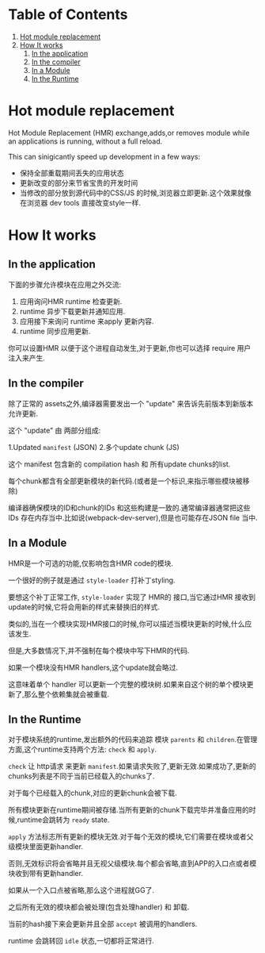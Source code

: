 
# Table of Contents

1.  [Hot module replacement](#orgfd10304)
2.  [How It works](#orgf0f26af)
    1.  [In the application](#org1a87bd1)
    2.  [In the compiler](#org8254f65)
    3.  [In a Module](#orgd031bce)
    4.  [In the Runtime](#orga53e877)


<a id="orgfd10304"></a>

# Hot module replacement

Hot Module Replacement (HMR) exchange,adds,or removes module while an applications is running, without a full reload.

This can sinigicantly speed up development in a few ways:

-   保持全部重载期间丢失的应用状态
-   更新改变的部分来节省宝贵的开发时间
-   当修改的部分放到源代码中的CSS/JS 的时候,浏览器立即更新.这个效果就像在浏览器 dev tools 直接改变style一样.


<a id="orgf0f26af"></a>

# How It works


<a id="org1a87bd1"></a>

## In the application

下面的步骤允许模块在应用之外交流:

1.  应用询问HMR runtime 检查更新.
2.  runtime 异步下载更新并通知应用.
3.  应用接下来询问 runtime 来apply 更新内容.
4.  runtime 同步应用更新.

你可以设置HMR 以便于这个进程自动发生,对于更新,你也可以选择 require 用户注入来产生.


<a id="org8254f65"></a>

## In the compiler

除了正常的 assets之外,编译器需要发出一个 "update" 来告诉先前版本到新版本允许更新.

这个 "update" 由 两部分组成:

1.Updated `manifest` (JSON)
2.多个update chunk (JS)

这个 manifest 包含新的 compilation hash 和 所有update chunks的list.

每个chunk都含有全部更新模块的新代码.(或者是一个标识,来指示哪些模块被移除)

编译器确保模块的ID和chunk的IDs 和这些构建是一致的.通常编译器通常把这些IDs 存在内存当中.比如说(webpack-dev-server),但是也可能存在JSON file 当中.


<a id="orgd031bce"></a>

## In a Module

HMR是一个可选的功能,仅影响包含HMR code的模块.

一个很好的例子就是通过 `style-loader` 打补丁styling.

要想这个补丁正常工作, `style-loader` 实现了 HMR的 接口,当它通过HMR 接收到 update的时候,它将会用新的样式来替换旧的样式.

类似的,当在一个模块实现HMR接口的时候,你可以描述当模块更新的时候,什么应该发生.

但是,大多数情况下,并不强制在每个模块中写下HMR的代码.

如果一个模块没有HMR handlers,这个update就会略过.

这意味着单个 handler 可以更新一个完整的模块树.如果来自这个树的单个模块更新了,那么整个依赖集就会被重载.


<a id="orga53e877"></a>

## In the Runtime

对于模块系统的runtime,发出额外的代码来追踪 模块 `parents` 和 `children`.在管理方面,这个runtime支持两个方法: `check` 和 `apply`.

`check` 让 http请求 来更新 `manifest`.如果请求失败了,更新无效.如果成功了,更新的chunks列表是不同于当前已经载入的chunks了.

对于每个已经载入的chunk,对应的更新chunk会被下载.

所有模块更新在runtime期间被存储.当所有更新的chunk下载完毕并准备应用的时候,runtime会跳转为 `ready` state.

`apply` 方法标志所有更新的模块无效.对于每个无效的模块,它们需要在模块或者父级模块里面更新handler.

否则,无效标识将会省略并且无视父级模块.每个都会省略,直到APP的入口点或者模块收到带有更新handler.

如果从一个入口点被省略,那么这个进程就GG了.

之后所有无效的模块都会被处理(包含处理handler) 和 卸载.

当前的hash接下来会更新并且全部 `accept` 被调用的handlers.

runtime 会跳转回 `idle` 状态,一切都将正常进行.

